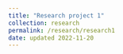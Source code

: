 ```yaml
---
title: "Research project 1"
collection: research
permalink: /research/research1
date: updated 2022-11-20
---
```




